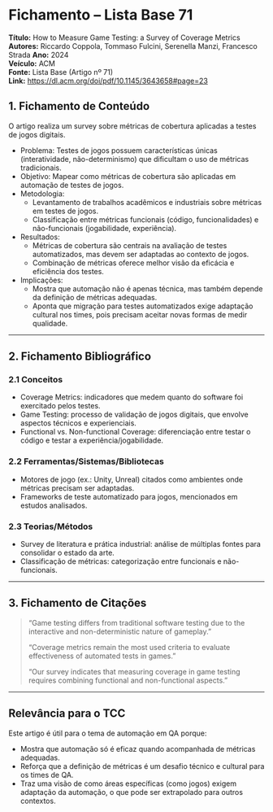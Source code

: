 # Fichamento – Lista Base 71
**Título:** How to Measure Game Testing: a Survey of Coverage Metrics  
**Autores:** Riccardo Coppola, Tommaso Fulcini, Serenella Manzi, Francesco Strada
**Ano:** 2024  
**Veículo:** ACM  
**Fonte:** Lista Base (Artigo nº 71)  
**Link:** https://dl.acm.org/doi/pdf/10.1145/3643658#page=23  



## 1. Fichamento de Conteúdo
O artigo realiza um survey sobre métricas de cobertura aplicadas a testes de jogos digitais.  
- Problema: Testes de jogos possuem características únicas (interatividade, não-determinismo) que dificultam o uso de métricas tradicionais.  
- Objetivo: Mapear como métricas de cobertura são aplicadas em automação de testes de jogos.  
- Metodologia:  
  - Levantamento de trabalhos acadêmicos e industriais sobre métricas em testes de jogos.  
  - Classificação entre métricas funcionais (código, funcionalidades) e não-funcionais (jogabilidade, experiência).  
- Resultados:  
  - Métricas de cobertura são centrais na avaliação de testes automatizados, mas devem ser adaptadas ao contexto de jogos.  
  - Combinação de métricas oferece melhor visão da eficácia e eficiência dos testes.  
- Implicações:  
  - Mostra que automação não é apenas técnica, mas também depende da definição de métricas adequadas.  
  - Aponta que migração para testes automatizados exige adaptação cultural nos times, pois precisam aceitar novas formas de medir qualidade.  

---

## 2. Fichamento Bibliográfico

### 2.1 Conceitos
- Coverage Metrics: indicadores que medem quanto do software foi exercitado pelos testes.  
- Game Testing: processo de validação de jogos digitais, que envolve aspectos técnicos e experienciais.  
- Functional vs. Non-functional Coverage: diferenciação entre testar o código e testar a experiência/jogabilidade.  

### 2.2 Ferramentas/Sistemas/Bibliotecas
- Motores de jogo (ex.: Unity, Unreal) citados como ambientes onde métricas precisam ser adaptadas.  
- Frameworks de teste automatizado para jogos, mencionados em estudos analisados.  

### 2.3 Teorias/Métodos
- Survey de literatura e prática industrial: análise de múltiplas fontes para consolidar o estado da arte.  
- Classificação de métricas: categorização entre funcionais e não-funcionais.  

---

## 3. Fichamento de Citações
> “Game testing differs from traditional software testing due to the interactive and non-deterministic nature of gameplay.”  
>  
> “Coverage metrics remain the most used criteria to evaluate effectiveness of automated tests in games.”  
>  
> “Our survey indicates that measuring coverage in game testing requires combining functional and non-functional aspects.”

---

## Relevância para o TCC
Este artigo é útil para o tema de automação em QA porque:  
- Mostra que automação só é eficaz quando acompanhada de métricas adequadas.  
- Reforça que a definição de métricas é um desafio técnico e cultural para os times de QA.  
- Traz uma visão de como áreas específicas (como jogos) exigem adaptação da automação, o que pode ser extrapolado para outros contextos.  
